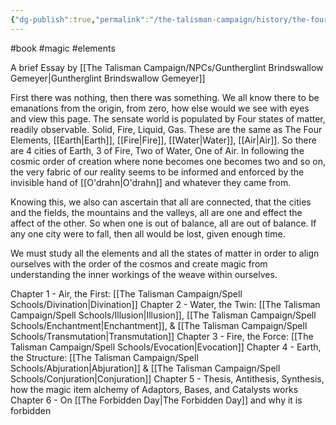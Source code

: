 ```yaml
---
{"dg-publish":true,"permalink":"/the-talisman-campaign/history/the-four-states-of-matter/"}
---
```


#book #magic #elements

A brief Essay by [[The Talisman Campaign/NPCs/Guntherglint Brindswallow Gemeyer\|Guntherglint Brindswallow Gemeyer]]

First there was nothing, then there was something. We all know there to be emanations from the origin, from zero, how else would we see with eyes and view this page. The sensate world is populated by Four states of matter, readily observable. Solid, Fire, Liquid, Gas. These are the same as The Four Elements, [[Earth\|Earth]], [[Fire\|Fire]], [[Water\|Water]], [[Air\|Air]]. So there are 4 cities of Earth, 3 of Fire, Two of Water, One of Air. In following the cosmic order of creation where none becomes one becomes two and so on, the very fabric of our reality seems to be informed and enforced by the invisible hand of [[O'drahn\|O'drahn]] and whatever they came from.

Knowing this, we also can ascertain that all are connected, that the cities and the fields, the mountains and the valleys, all are one and effect the affect of the other. So when one is out of balance, all are out of balance. If any one city were to fall, then all would be lost, given enough time. 

We must study all the elements and all the states of matter in order to align ourselves with the order of the cosmos and create magic from understanding the inner workings of the weave within ourselves.

Chapter 1 - Air, the First: [[The Talisman Campaign/Spell Schools/Divination\|Divination]] 
Chapter 2 - Water, the Twin: [[The Talisman Campaign/Spell Schools/Illusion\|Illusion]], [[The Talisman Campaign/Spell Schools/Enchantment\|Enchantment]], & [[The Talisman Campaign/Spell Schools/Transmutation\|Transmutation]]
Chapter 3 - Fire, the Force: [[The Talisman Campaign/Spell Schools/Evocation\|Evocation]]
Chapter 4 - Earth, the Structure: [[The Talisman Campaign/Spell Schools/Abjuration\|Abjuration]] & [[The Talisman Campaign/Spell Schools/Conjuration\|Conjuration]]
Chapter 5 - Thesis, Antithesis, Synthesis, how the magic item alchemy of Adaptors, Bases, and Catalysts works
Chapter 6 - On [[The Forbidden Day\|The Forbidden Day]] and why it is forbidden

